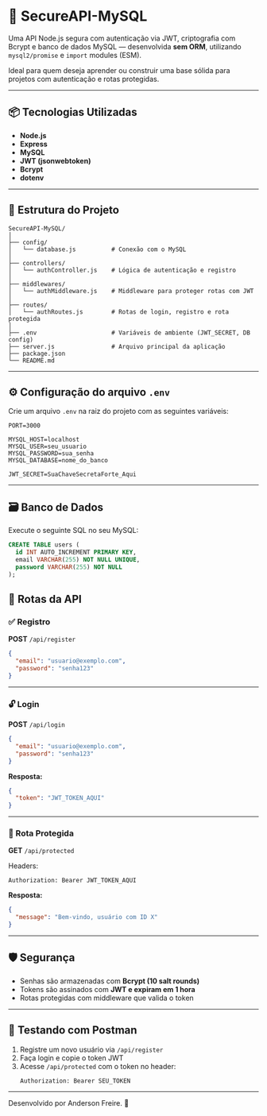# 🔐 SecureAPI-MySQL

Uma API Node.js segura com autenticação via JWT, criptografia com Bcrypt e banco de dados MySQL — desenvolvida **sem ORM**, utilizando `mysql2/promise` e `import` modules (ESM).

Ideal para quem deseja aprender ou construir uma base sólida para projetos com autenticação e rotas protegidas.

---

## 📦 Tecnologias Utilizadas

- **Node.js**
- **Express**
- **MySQL**
- **JWT (jsonwebtoken)**
- **Bcrypt**
- **dotenv**

---

## 📁 Estrutura do Projeto

```
SecureAPI-MySQL/
│
├── config/
│   └── database.js          # Conexão com o MySQL
│
├── controllers/
│   └── authController.js    # Lógica de autenticação e registro
│
├── middlewares/
│   └── authMiddleware.js    # Middleware para proteger rotas com JWT
│
├── routes/
│   └── authRoutes.js        # Rotas de login, registro e rota protegida
│
├── .env                     # Variáveis de ambiente (JWT_SECRET, DB config)
├── server.js                # Arquivo principal da aplicação
├── package.json
└── README.md
```

---

## ⚙️ Configuração do arquivo `.env`

Crie um arquivo `.env` na raiz do projeto com as seguintes variáveis:

```env
PORT=3000

MYSQL_HOST=localhost
MYSQL_USER=seu_usuario
MYSQL_PASSWORD=sua_senha
MYSQL_DATABASE=nome_do_banco

JWT_SECRET=SuaChaveSecretaForte_Aqui
```

---

## 🗃️ Banco de Dados

Execute o seguinte SQL no seu MySQL:

```sql
CREATE TABLE users (
  id INT AUTO_INCREMENT PRIMARY KEY,
  email VARCHAR(255) NOT NULL UNIQUE,
  password VARCHAR(255) NOT NULL
);
```

## 📮 Rotas da API

### ✅ Registro

**POST** `/api/register`

```json
{
  "email": "usuario@exemplo.com",
  "password": "senha123"
}
```

---

### 🔓 Login

**POST** `/api/login`

```json
{
  "email": "usuario@exemplo.com",
  "password": "senha123"
}
```

**Resposta:**
```json
{
  "token": "JWT_TOKEN_AQUI"
}
```

---

### 🔐 Rota Protegida

**GET** `/api/protected`

Headers:
```
Authorization: Bearer JWT_TOKEN_AQUI
```

**Resposta:**
```json
{
  "message": "Bem-vindo, usuário com ID X"
}
```

---

## 🛡️ Segurança

- Senhas são armazenadas com **Bcrypt (10 salt rounds)**
- Tokens são assinados com **JWT e expiram em 1 hora**
- Rotas protegidas com middleware que valida o token

---

## 🧪 Testando com Postman

1. Registre um novo usuário via `/api/register`
2. Faça login e copie o token JWT
3. Acesse `/api/protected` com o token no header:
   ```
   Authorization: Bearer SEU_TOKEN
   ```

---

Desenvolvido por Anderson Freire. 🚀